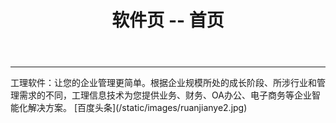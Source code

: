﻿---
layout: soft
title: "软件页 -- 首页"
categories: [newscenter]
---
<hr>
工理软件：让您的企业管理更简单。根据企业规模所处的成长阶段、所涉行业和管理需求的不同，工理信息技术为您提供业务、财务、OA办公、电子商务等企业智能化解决方案。
[百度头条](/static/images/ruanjianye2.jpg)